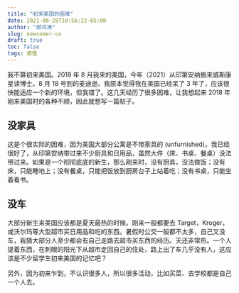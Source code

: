 ```yaml
---
title: "初来美国的困难"
date: 2021-08-28T10:56:22-05:00
author: "郝鸿涛"
slug: newcomer-us
draft: true
toc: false
tags: 感悟
---
```


我不算初来美国。2018 年 8 月我来的美国，今年（2021）从印第安纳搬来威斯康星读博士。8 月 18 号到的麦迪逊。我原本觉得我在美国已经呆了 3 年了，应该很快能适应一个新的环境，但我错了。这几天经历了很多困难，让我想起来 2018 年刚来美国时的各种不顺，因此就想写一篇帖子。

## 没家具

这是个很实际的困难，因为美国大部分公寓是不带家具的 (unfurnished)。我已经很好了，从印第安纳带过来不少厨具和日用品，虽然大件（床、书桌、餐桌）没法带过来。如果是一个彻彻底底的新生，那么刚来时，没有厨具，没法做饭；没有床，只能睡地上；没有餐桌，只能把饭放到厨房台子上站着吃；没有书桌，只能坐着看书。

## 没车

大部分新生来美国应该都是夏天最热的时候。刚来一般都要去 Target，Kroger，或沃尔玛等大型超市买日用品和吃的东西。暑假时公交一般都不太多，自己又没车，我猜大部分人至少都会有自己走路去超市买东西的经历。天还非常热。一个人提着东西，在刺眼的阳光下从超市走回自己的住处，路上出了车几乎没有人，这应该是不少留学生初来美国的记忆吧？

另外，因为初来乍到，不认识很多人，所以很多活动，比如买菜、去学校都是自己一个人去。
